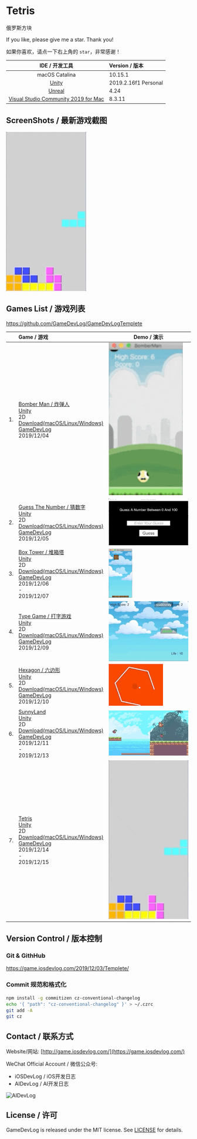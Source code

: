 # Tetris

俄罗斯方块

If you like, please give me a star. Thank you!

如果你喜欢，请点一下右上角的 `star`，非常感谢！

| IDE / 开发工具 | Version / 版本 |
|:---:|:---|
| macOS Catalina  | 10.15.1 |
| [Unity](https://unity.com) | 2019.2.16f1 Personal |
| [Unreal](https://www.unrealengine.com) | 4.24 |
| [Visual Studio Community 2019 for Mac](https://visualstudio.microsoft.com/vs/mac) | 8.3.11 |

## ScreenShots / 最新游戏截图

![Tetris](https://raw.githubusercontent.com/GameDevLog/GameDevLogTemplete/master/ScreenShots/7.Tetris.gif)

## Games List / 游戏列表

<https://github.com/GameDevLog/GameDevLogTemplete>

|| Game / 游戏 | Demo / 演示 |
|:--|:--|---|
| 1. |[Bomber Man / 炸弹人](https://github.com/GameDevLog/BomberMan)<br />[Unity](https://unity.com)<br />2D<br />[Download(macOS/Linux/Windows)](https://github.com/GameDevLog/GameDevLogTemplete/releases/tag/v20191204)<br />[GameDevLog](https://game.iosdevlog.com/2019/12/04/BomberMan/)<br />2019/12/04 | ![Bomber Man](https://raw.githubusercontent.com/GameDevLog/GameDevLogTemplete/master/ScreenShots/1.BomberMan.gif) |
| 2. |[Guess The Number / 猜数字](https://github.com/GameDevLog/Guess-The-Number)<br />[Unity](https://unity.com)<br />2D<br />[Download(macOS/Linux/Windows)](https://github.com/GameDevLog/GameDevLogTemplete/releases/tag/v20191205)<br />[GameDevLog](https://game.iosdevlog.com/2019/12/05/Guess-The-Number/)<br />2019/12/05 | ![Bomber Man](https://raw.githubusercontent.com/GameDevLog/GameDevLogTemplete/master/ScreenShots/2.GuessTheNumber.gif) |
| 3. |[Box Tower / 堆箱塔](https://github.com/GameDevLog/Box-Tower)<br />[Unity](https://unity.com)<br />2D<br />[Download(macOS/Linux/Windows)](https://github.com/GameDevLog/GameDevLogTemplete/releases/tag/v20191207)<br />[GameDevLog](https://game.iosdevlog.com/2019/12/07/Box-Tower/)<br />2019/12/06<br />-<br />2019/12/07 | ![Bomber Man](https://raw.githubusercontent.com/GameDevLog/GameDevLogTemplete/master/ScreenShots/3.BoxTower.gif) |
| 4. |[Type Game / 打字游戏](https://github.com/GameDevLog/Type-Game)<br />[Unity](https://unity.com)<br />2D<br />[Download(macOS/Linux/Windows)](https://github.com/GameDevLog/GameDevLogTemplete/releases/tag/v20191209)<br />[GameDevLog](https://game.iosdevlog.com/2019/12/09/Type-Game/)<br />2019/12/09 | ![Type Game](https://raw.githubusercontent.com/GameDevLog/GameDevLogTemplete/master/ScreenShots/4.TypeGame.gif) |
| 5. |[Hexagon / 六边形](https://github.com/GameDevLog/Hexagon)<br />[Unity](https://unity.com)<br />2D<br />[Download(macOS/Linux/Windows)](https://github.com/GameDevLog/GameDevLogTemplete/releases/tag/v20191210)<br />[GameDevLog](https://game.iosdevlog.com/2019/12/10/Hexagon/)<br />2019/12/10 | ![Hexagon](https://raw.githubusercontent.com/GameDevLog/GameDevLogTemplete/master/ScreenShots/5.Hexagon.gif) |
| 6. |[SunnyLand](https://github.com/GameDevLog/Sunny-Land)<br />[Unity](https://unity.com)<br />2D<br />[Download(macOS/Linux/Windows)](https://github.com/GameDevLog/GameDevLogTemplete/releases/tag/v20191214)<br />[GameDevLog](https://game.iosdevlog.com/2019/12/11/Sunny-Land/)<br />2019/12/11<br />-<br />2019/12/13 | ![SunnyLand](https://raw.githubusercontent.com/GameDevLog/GameDevLogTemplete/master/ScreenShots/6.SunnyLand.gif) |
| 7. |[Tetris](https://github.com/GameDevLog/Tetris)<br />[Unity](https://unity.com)<br />2D<br />[Download(macOS/Linux/Windows)](https://github.com/GameDevLog/GameDevLogTemplete/releases/tag/v20191215)<br />[GameDevLog](https://game.iosdevlog.com/2019/12/11/Tetris/)<br />2019/12/14<br />-<br />2019/12/15 | ![Tetris](https://raw.githubusercontent.com/GameDevLog/GameDevLogTemplete/master/ScreenShots/7.Tetris.gif) |

## Version Control / 版本控制

### Git & GithHub

<https://game.iosdevlog.com/2019/12/03/Templete/>

### Commit 规范和格式化

```sh
npm install -g commitizen cz-conventional-changelog
echo '{ "path": "cz-conventional-changelog" }' > ~/.czrc
git add -A
git cz
```

## Contact / 联系方式

Website/网站: [http://game.iosdevlog.com/](https://game.iosdevlog.com/)

WeChat Official Account / 微信公众号:

* iOSDevLog / iOS开发日志
* AIDevLog / AI开发日志

![AIDevLog](https://2019.iosdevlog.com/uploads/AIDevLog.png)

## License / 许可

GameDevLog is released under the MIT license. See [LICENSE](LICENSE) for details.
